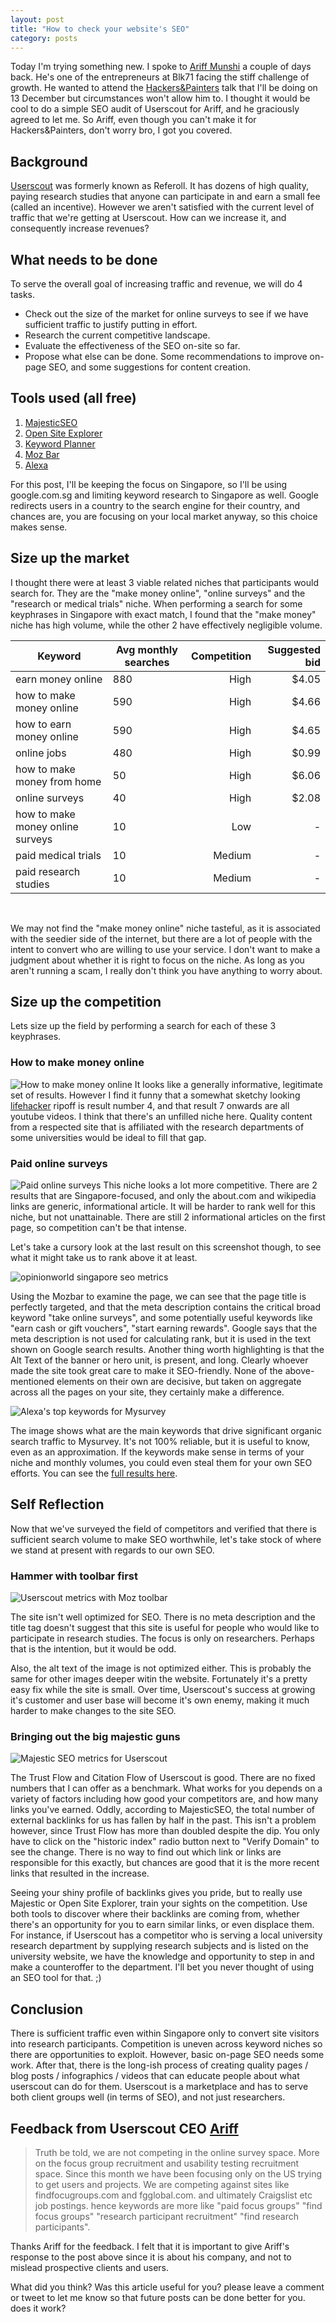 ```yaml
---
layout: post
title: "How to check your website's SEO"
category: posts
---
```


Today I'm trying something new. I spoke to [Ariff Munshi](https://twitter.com/AriffMunshi) a couple of days back. He's one of the entrepreneurs at Blk71 facing the stiff challenge of growth. He wanted to attend the [Hackers&Painters](http://hackersandpainters.sg/events/) talk that I'll be doing on 13 December but circumstances won't allow him to. I thought it would be cool to do a simple SEO audit of Userscout for Ariff, and he graciously agreed to let me. So Ariff, even though you can't make it for Hackers&Painters, don't worry bro, I got you covered.

## Background
[Userscout](http://www.userscout.com) was formerly known as Referoll. It has dozens of high quality, paying research studies that anyone can participate in and earn a small fee (called an incentive). However we aren't satisfied with the current level of traffic that we're getting at Userscout. How can we increase it, and consequently increase revenues?

## What needs to be done
To serve the overall goal of increasing traffic and revenue, we will do 4 tasks.

* Check out the size of the market for online surveys to see if we have sufficient traffic to justify putting in effort.
* Research the current competitive landscape.
* Evaluate the effectiveness of the SEO on-site so far.
* Propose what else can be done. Some recommendations to improve on-page SEO, and some suggestions for content creation.

## Tools used (all free)
1. [MajesticSEO](http://www.majesticseo.com)
2. [Open Site Explorer](http://www.opensiteexplorer.org)
3. [Keyword Planner](https://adwords.google.com/ko/KeywordPlanner/Home)
4. [Moz Bar](http://moz.com/tools/seo-toolbar)
5. [Alexa](http://www.alexa.com)

For this post, I'll be keeping the focus on Singapore, so I'll be using google.com.sg and limiting keyword research to Singapore as well. Google redirects users in a country to the search engine for their country, and chances are, you are focusing on your local market anyway, so this choice makes sense.

## Size up the market
I thought there were at least 3 viable related niches that participants would search for. They are the "make money online", "online surveys" and the "research or medical trials" niche. When performing a search for some keyphrases in Singapore with exact match, I found that the "make money" niche has high volume, while the other 2 have effectively negligible volume.


| **Keyword** | **Avg monthly searches** | **Competition** | **Suggested bid** |
|---------|----------------------|-------------------:|-------------------:|
| earn money online | 880 | High | $4.05
| how to make money online | 590 | High | $4.66
| how to earn money online | 590 | High | $4.65
| online jobs | 480 | High | $0.99
| how to make money from home | 50 | High | $6.06
| online surveys | 40 | High | $2.08
| how to make money online surveys | 10 | Low | -
| paid medical trials | 10 | Medium | -
| paid research studies | 10 | Medium | -
<br />
    
We may not find the "make money online" niche tasteful, as it is associated with the seedier side of the internet, but there are a lot of people with the intent to convert who are willing to use your service. I don't want to make a judgment about whether it is right to focus on the niche. As long as you aren't running a scam, I really don't think you have anything to worry about.

## Size up the competition
Lets size up the field by performing a search for each of these 3 keyphrases. 

### How to make money online

![How to make money online](/images/how-to-make-money-online.png "How to make money online")
It looks like a generally informative, legitimate set of results. However I find it funny that a somewhat sketchy looking [lifehacker](http://www.lifehacker.com) ripoff is result number 4, and that result 7 onwards are all youtube videos. I think that there's an unfilled niche here. Quality content from a respected site that is affiliated with the research departments of some universities would be ideal to fill that gap.

### Paid online surveys

![Paid online surveys](/images/paid-online-surveys.png "Paid online surveys")
This niche looks a lot more competitive. There are 2 results that are Singapore-focused, and only the about.com and wikipedia links are generic, informational article. It will be harder to rank well for this niche, but not unattainable. There are still 2 informational articles on the first page, so competition can't be that intense.

Let's take a cursory look at the last result on this screenshot though, to see what it might take us to rank above it at least.

![opinionworld singapore seo metrics](/images/opinionworld-singapore.png "Opinionworld Singapore SEO metrics")

Using the Mozbar to examine the page, we can see that the page title is perfectly targeted, and that the meta description contains the critical broad keyword "take online surveys", and some potentially useful keywords like "earn cash or gift vouchers", "start earning rewards". Google says that the meta description is not used for calculating rank, but it is used in the text shown on Google search results. Another thing worth highlighting is that the Alt Text of the banner or hero unit, is present, and long. Clearly whoever made the site took great care to make it SEO-friendly. None of the above-mentioned elements on their own are decisive, but taken on aggregate across all the pages on your site, they certainly make a difference.

![Alexa's top keywords for Mysurvey](/images/alexa-mysurvey-top-keywords-from-search-engines.png "Alexa's top keywords for Mysurvey")

The image shows what are the main keywords that drive significant organic search traffic to Mysurvey. It's not 100% reliable, but it is useful to know, even as an approximation. If the keywords make sense in terms of your niche and monthly volumes, you could even steal them for your own SEO efforts. You can see the [full results here](http://www.alexa.com/siteinfo/mysurvey.com.sg).

## Self Reflection

Now that we've surveyed the field of competitors and verified that there is sufficient search volume to make SEO worthwhile, let's take stock of where we stand at present with regards to our own SEO.

### Hammer with toolbar first

![Userscout metrics with Moz toolbar](/images/Userscout-Moz-toolbar.png "Results of Moz toolbar evaluation")

The site isn't well optimized for SEO. There is no meta description and the title tag doesn't suggest that this site is useful for people who would like to participate in research studies. The focus is only on researchers. Perhaps that is the intention, but it would be odd.

Also, the alt text of the image is not optimized either. This is probably the same for other images deeper witin the website. Fortunately it's a pretty easy fix while the site is small. Over time, Userscout's success at growing it's customer and user base will become it's own enemy, making it much harder to make changes to the site SEO.

### Bringing out the big majestic guns

![Majestic SEO metrics for Userscout](/images/Userscout-Majestic.png)

The Trust Flow and Citation Flow of Userscout is good. There are no fixed numbers that I can offer as a benchmark. What works for you depends on a variety of factors including how good your competitors are, and how many links you've earned. Oddly, according to MajesticSEO, the total number of external backlinks for us has fallen by half in the past. This isn't a problem however, since Trust Flow has more than doubled despite the dip. You only have to click on the "historic index" radio button next to "Verify Domain" to see the change. There is no way to find out which link or links are responsible for this exactly, but chances are good that it is the more recent links that resulted in the increase.

Seeing your shiny profile of backlinks gives you pride, but to really use Majestic or Open Site Explorer, train your sights on the competition. Use both tools to discover where their backlinks are coming from, whether there's an opportunity for you to earn similar links, or even displace them. For instance, if Userscout has a competitor who is serving a local university research department by supplying research subjects and is listed on the university website, we have the knowledge and opportunity to step in and make a counteroffer to the department. I'll bet you never thought of using an SEO tool for that. ;)

## Conclusion

There is sufficient traffic even within Singapore only to convert site visitors into research participants. Competition is uneven across keyword niches so there are opportunities to exploit. However, basic on-page SEO needs some work. After that, there is the long-ish process of creating quality pages / blog posts / infographics / videos that can educate people about what userscout can do for them. Userscout is a marketplace and has to serve both client groups well (in terms of SEO), and not just researchers.

## Feedback from Userscout CEO [Ariff](https://twitter.com/AriffMunshi)

>Truth be told, we are not competing in the online survey space. More on the focus group recruitment and usability testing recruitment space. Since this month we have been focusing only on the US trying to get users and projects. We are competing against sites like findfocugroups.com and fgglobal.com. and ultimately Craigslist etc job postings. hence keywords are more like "paid focus groups" "find focus groups" "research participant recruitment" "find research participants".

Thanks Ariff for the feedback. I felt that it is important to give Ariff's response to the post above since it is about his company, and not to mislead prospective clients and users.

What did you think? Was this article useful for you? please leave a comment or tweet to let me know so that future posts can be done better for you. does it work?